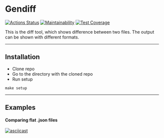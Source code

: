 # Gendiff
[![Actions Status](https://github.com/anders2004/frontend-project-46/workflows/hexlet-check/badge.svg)](https://github.com/anders2004/frontend-project-46/actions)
[![Maintainability](https://api.codeclimate.com/v1/badges/a99a88d28ad37a79dbf6/maintainability)](https://codeclimate.com/github/codeclimate/codeclimate/maintainability)
[![Test Coverage](https://api.codeclimate.com/v1/badges/a99a88d28ad37a79dbf6/test_coverage)](https://codeclimate.com/github/codeclimate/codeclimate/test_coverage)

This is the diff tool, which shows difference between two files. The output can be shown with different formats.
___

## Installation
- Clone repo
- Go to the directory with the cloned repo
- Run setup
```console
make setup
```
___

## Examples
#### Comparing flat .json files
[![asciicast](https://asciinema.org/a/KuJKhUnGfpWzdJPeSmBS7CEuw.svg)](https://asciinema.org/a/KuJKhUnGfpWzdJPeSmBS7CEuw)